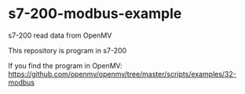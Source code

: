 # s7-200-modbus-example
s7-200 read data from OpenMV

This repository is program in s7-200

If you find the program in OpenMV:
https://github.com/openmv/openmv/tree/master/scripts/examples/32-modbus
